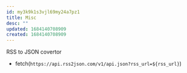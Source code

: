 ```yaml
---
id: my3k9k1s3vjl69my24a7pz1
title: Misc
desc: ""
updated: 1684140708909
created: 1684140708909
---
```


RSS to JSON covertor

- fetch(`https://api.rss2json.com/v1/api.json?rss_url=${rss_url}`)
